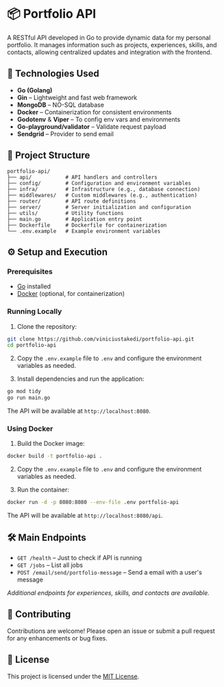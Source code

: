 # 📦 Portfolio API

A RESTful API developed in Go to provide dynamic data for my personal portfolio. It manages information such as projects, experiences, skills, and contacts, allowing centralized updates and integration with the frontend.

## 🚀 Technologies Used

- **Go (Golang)**
- **Gin** – Lightweight and fast web framework
- **MongoDB** – NO-SQL database
- **Docker** – Containerization for consistent environments
- **Godotenv** & **Viper** – To config env vars and environments
- **Go-playground/validator** – Validate request payload
- **Sendgrid** – Provider to send email

## 📁 Project Structure

```
portfolio-api/
├── api/           # API handlers and controllers
├── config/        # Configuration and environment variables
├── infra/         # Infrastructure (e.g., database connection)
├── middlewares/   # Custom middlewares (e.g., authentication)
├── router/        # API route definitions
├── server/        # Server initialization and configuration
├── utils/         # Utility functions
├── main.go        # Application entry point
├── Dockerfile     # Dockerfile for containerization
└── .env.example   # Example environment variables
```

## ⚙️ Setup and Execution

### Prerequisites

- [Go](https://golang.org/doc/install) installed
- [Docker](https://www.docker.com/get-started) (optional, for containerization)

### Running Locally

1. Clone the repository:

```bash
git clone https://github.com/viniciustakedi/portfolio-api.git
cd portfolio-api
```

2. Copy the `.env.example` file to `.env` and configure the environment variables as needed.

3. Install dependencies and run the application:

```bash
go mod tidy
go run main.go
```

The API will be available at `http://localhost:8080`.

### Using Docker

1. Build the Docker image:

```bash
docker build -t portfolio-api .
```

2. Copy the `.env.example` file to `.env` and configure the environment variables as needed.

3. Run the container:

```bash
docker run -d -p 8080:8080 --env-file .env portfolio-api
```

The API will be available at `http://localhost:8080/api`.

## 🛠️ Main Endpoints

- `GET /health` – Just to check if API is running
- `GET /jobs` – List all jobs
- `POST /email/send/portfolio-message` – Send a email with a user's message

*Additional endpoints for experiences, skills, and contacts are available.*

## 🤝 Contributing

Contributions are welcome! Please open an issue or submit a pull request for any enhancements or bug fixes.

## 📄 License

This project is licensed under the [MIT License](LICENSE).
